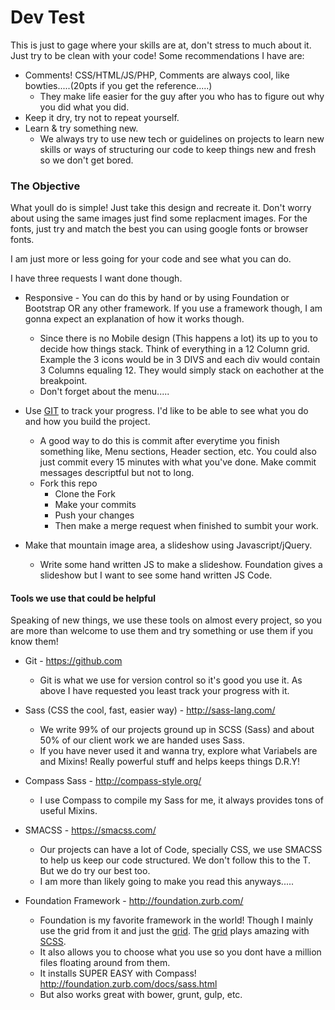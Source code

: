 # Dev Test

This is just to gage where your skills are at, don't stress to much about it. Just try to be clean with your code! Some recommendations I have are:

  - Comments! CSS/HTML/JS/PHP, Comments are always cool, like bowties.....(20pts if you get the reference.....)
    - They make life easier for the guy after you who has to figure out why you did what you did.
  - Keep it dry, try not to repeat yourself.
  - Learn & try something new.
     - We always try to use new tech or guidelines on projects to learn new skills or ways of structuring our code to keep things new and fresh so we don't get bored. 

### The Objective
What youll do is simple! Just take this design and recreate it. Don't worry about using the same images just find some replacment images. For the fonts, just try and match the best you can using google fonts or browser fonts.

I am just more or less going for your code and see what you can do. 

I have three requests I want done though. 
- Responsive - You can do this by hand or by using Foundation or Bootstrap OR any other framework. If you use a framework though, I am gonna expect an explanation of how it works though. 
    - Since there is no Mobile design (This happens a lot) its up to you to decide how things stack. Think of everything in a 12 Column grid. Example the 3 icons would be in 3 DIVS and each div would contain 3 Columns equaling 12. They would simply stack on eachother at the breakpoint.
    - Don't forget about the menu.....
- Use [GIT](https://github.com/) to track your progress. I'd like to be able to see what you do and how you build the project. 
    - A good way to do this is commit after everytime you finish something like, Menu sections, Header section, etc. You could also just commit every 15 minutes with what you've done. Make commit messages descriptful but not to long. 
    - Fork this repo
   		- Clone the Fork
        - Make your commits
        - Push your changes
        - Then make a merge request when finished to sumbit your work. 

- Make that mountain image area, a slideshow using Javascript/jQuery. 
    - Write some hand written JS to make a slideshow. Foundation gives a slideshow but I want to see some hand written JS Code. 

#### Tools we use that could be helpful 
Speaking of new things, we use these tools on almost every project, so you are more than welcome to use them and try something or use them if you know them!

- Git - https://github.com
    - Git is what we use for version control so it's good you use it. As above I have requested you least track your progress with it. 
    
- Sass (CSS the cool, fast, easier way) - http://sass-lang.com/
    - We write 99% of our projects ground up in SCSS (Sass) and about 50% of our client work we are handed uses Sass.
    - If you have never used it and wanna try, explore what Variabels are and Mixins! Really powerful stuff and helps keeps things D.R.Y!
- Compass Sass - http://compass-style.org/
    - I use Compass to compile my Sass for me, it always provides tons of useful Mixins.
- SMACSS  - https://smacss.com/
    - Our projects can have a lot of Code, specially CSS, we use SMACSS to help us keep our code structured. We don't follow this to the T. But we do try our best too. 
    - I am more than likely going to make you read this anyways.....
- Foundation Framework - http://foundation.zurb.com/
    - Foundation is my favorite framework in the world! Though I mainly use the grid from it and just the [grid](http://foundation.zurb.com/docs/components/grid.html).  The [grid](http://foundation.zurb.com/docs/components/grid.html) plays amazing with [SCSS](http://foundation.zurb.com/docs/components/grid.html). 
    - It also allows you to choose what you use so you dont have a million files floating around from them.
    - It installs SUPER EASY with Compass! http://foundation.zurb.com/docs/sass.html
    - But also works great with bower, grunt, gulp, etc.  
    



